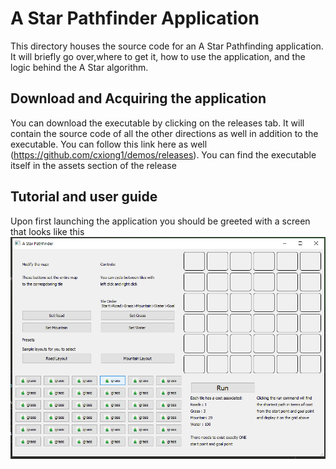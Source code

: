 # A Star Pathfinder Application

This directory houses the source code for an A Star Pathfinding application. It will briefly go 
over,where to get it, how to use the application, and the logic behind the A Star algorithm.


## Download and Acquiring the application
You can download the executable by clicking on the releases tab. It will contain the source
code of all the other directions as well in addition to the executable. You can follow
this link here as well (https://github.com/cxiong1/demos/releases). You can find the 
executable itself in the assets section of the release

## Tutorial and user guide

Upon first launching the application you should be greeted with a screen that looks like this
![start screen](readmeimgs/start.png)

